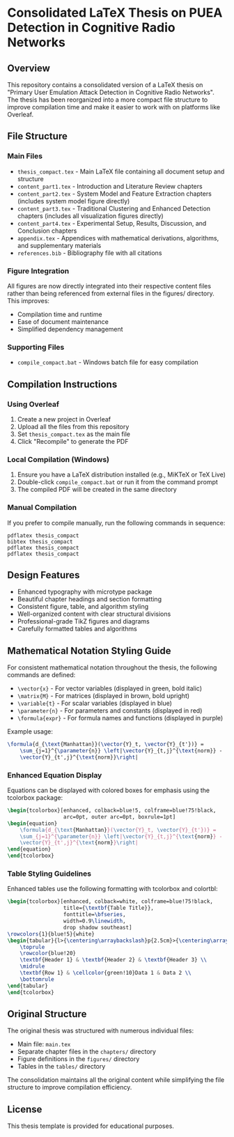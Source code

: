 # Consolidated LaTeX Thesis on PUEA Detection in Cognitive Radio Networks

## Overview
This repository contains a consolidated version of a LaTeX thesis on "Primary User Emulation Attack Detection in Cognitive Radio Networks". The thesis has been reorganized into a more compact file structure to improve compilation time and make it easier to work with on platforms like Overleaf.

## File Structure

### Main Files
- `thesis_compact.tex` - Main LaTeX file containing all document setup and structure
- `content_part1.tex` - Introduction and Literature Review chapters
- `content_part2.tex` - System Model and Feature Extraction chapters (includes system model figure directly)
- `content_part3.tex` - Traditional Clustering and Enhanced Detection chapters (includes all visualization figures directly)
- `content_part4.tex` - Experimental Setup, Results, Discussion, and Conclusion chapters
- `appendix.tex` - Appendices with mathematical derivations, algorithms, and supplementary materials
- `references.bib` - Bibliography file with all citations

### Figure Integration
All figures are now directly integrated into their respective content files rather than being referenced from external files in the figures/ directory. This improves:
- Compilation time and runtime
- Ease of document maintenance
- Simplified dependency management

### Supporting Files
- `compile_compact.bat` - Windows batch file for easy compilation

## Compilation Instructions

### Using Overleaf
1. Create a new project in Overleaf
2. Upload all the files from this repository
3. Set `thesis_compact.tex` as the main file
4. Click "Recompile" to generate the PDF

### Local Compilation (Windows)
1. Ensure you have a LaTeX distribution installed (e.g., MiKTeX or TeX Live)
2. Double-click `compile_compact.bat` or run it from the command prompt
3. The compiled PDF will be created in the same directory

### Manual Compilation
If you prefer to compile manually, run the following commands in sequence:
```
pdflatex thesis_compact
bibtex thesis_compact
pdflatex thesis_compact
pdflatex thesis_compact
```

## Design Features
- Enhanced typography with microtype package
- Beautiful chapter headings and section formatting
- Consistent figure, table, and algorithm styling
- Well-organized content with clear structural divisions
- Professional-grade TikZ figures and diagrams
- Carefully formatted tables and algorithms

## Mathematical Notation Styling Guide

For consistent mathematical notation throughout the thesis, the following commands are defined:

- `\vector{x}` - For vector variables (displayed in green, bold italic)
- `\matrix{M}` - For matrices (displayed in brown, bold upright)
- `\variable{t}` - For scalar variables (displayed in blue)
- `\parameter{n}` - For parameters and constants (displayed in red)
- `\formula{expr}` - For formula names and functions (displayed in purple)

Example usage:

```latex
\formula{d_{\text{Manhattan}}(\vector{Y}_t, \vector{Y}_{t'})} = 
    \sum_{j=1}^{\parameter{n}} \left|\vector{Y}_{t,j}^{\text{norm}} - 
    \vector{Y}_{t',j}^{\text{norm}}\right|
```

### Enhanced Equation Display

Equations can be displayed with colored boxes for emphasis using the tcolorbox package:

```latex
\begin{tcolorbox}[enhanced, colback=blue!5, colframe=blue!75!black, 
                  arc=0pt, outer arc=0pt, boxrule=1pt]
\begin{equation}
    \formula{d_{\text{Manhattan}}(\vector{Y}_t, \vector{Y}_{t'})} = 
    \sum_{j=1}^{\parameter{n}} \left|\vector{Y}_{t,j}^{\text{norm}} - 
    \vector{Y}_{t',j}^{\text{norm}}\right|
\end{equation}
\end{tcolorbox}
```

### Table Styling Guidelines

Enhanced tables use the following formatting with tcolorbox and colortbl:

```latex
\begin{tcolorbox}[enhanced, colback=white, colframe=blue!75!black, 
                  title={\textbf{Table Title}},
                  fonttitle=\bfseries, 
                  width=0.9\linewidth,
                  drop shadow southeast]
\rowcolors{1}{blue!5}{white}
\begin{tabular}{l>{\centering\arraybackslash}p{2.5cm}>{\centering\arraybackslash}p{2.5cm}}
    \toprule
    \rowcolor{blue!20}
    \textbf{Header 1} & \textbf{Header 2} & \textbf{Header 3} \\
    \midrule
    \textbf{Row 1} & \cellcolor{green!10}Data 1 & Data 2 \\
    \bottomrule
\end{tabular}
\end{tcolorbox}
```

## Original Structure
The original thesis was structured with numerous individual files:
- Main file: `main.tex`
- Separate chapter files in the `chapters/` directory
- Figure definitions in the `figures/` directory
- Tables in the `tables/` directory

The consolidation maintains all the original content while simplifying the file structure to improve compilation efficiency.

## License
This thesis template is provided for educational purposes.
